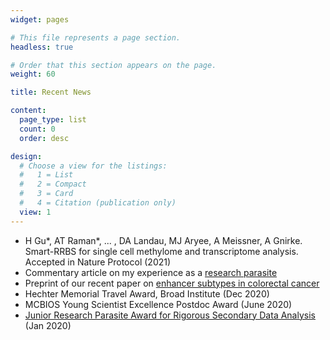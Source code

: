 ```yaml
---
widget: pages

# This file represents a page section.
headless: true

# Order that this section appears on the page.
weight: 60

title: Recent News

content:
  page_type: list
  count: 0
  order: desc

design:
  # Choose a view for the listings:
  #   1 = List
  #   2 = Compact
  #   3 = Card
  #   4 = Citation (publication only)
  view: 1
---
```

-  H Gu*, AT Raman*, ... , DA Landau, MJ Aryee, A Meissner, A Gnirke. Smart-RRBS for single cell methylome and transcriptome
analysis. Accepted in Nature Protocol (2021)
- Commentary article on my experience as a [research parasite](https://doi.org/10.1093/gigascience/giab015)
- Preprint of our recent paper on [enhancer subtypes in colorectal cancer](https://www.biorxiv.org/content/10.1101/2020.09.04.283838v1)
- Hechter Memorial Travel Award, Broad Institute (Dec 2020)
- MCBIOS Young Scientist Excellence Postdoc Award (June 2020)
- [Junior Research Parasite Award for Rigorous Secondary Data Analysis](https://researchparasite.com/#past-recipients) (Jan 2020)